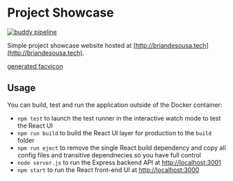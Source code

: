 # Project Showcase

[![buddy pipeline](https://app.buddy.works/briandesousa1/samplewebapp-buddy/pipelines/pipeline/255599/badge.svg?token=741036267ec8aec96453b02770d01b4fdbc8ca22107f9384367d2d74390e9cb2 "buddy pipeline")](https://app.buddy.works/briandesousa1/samplewebapp-buddy/pipelines/pipeline/255599)

Simple project showcase website hosted at [http://briandesousa.tech](http://briandesousa.tech).

[generated facvicon](https://favicon.io/favicon-generator/?t=PS&ff=Just+Me+Again+Down+Here&fs=110&fc=%23FFFFFF&b=rounded&bc=%23209CEE)

## Usage

You can build, test and run the application outside of the Docker container:

* `npm test` to launch the test runner in the interactive watch mode to test the React UI
* `npm run build` to build the React UI layer for production to the `build` folder
* `npm run eject` to remove the single React build dependency and copy all config files and transitive dependnecies so you have full control
* `node server.js` to run the Express backend API at [http://localhost:3001](http://localhost:3001)
* `npm start` to run the React front-end UI at [http://localhost:3000](http://localhost:3000)
